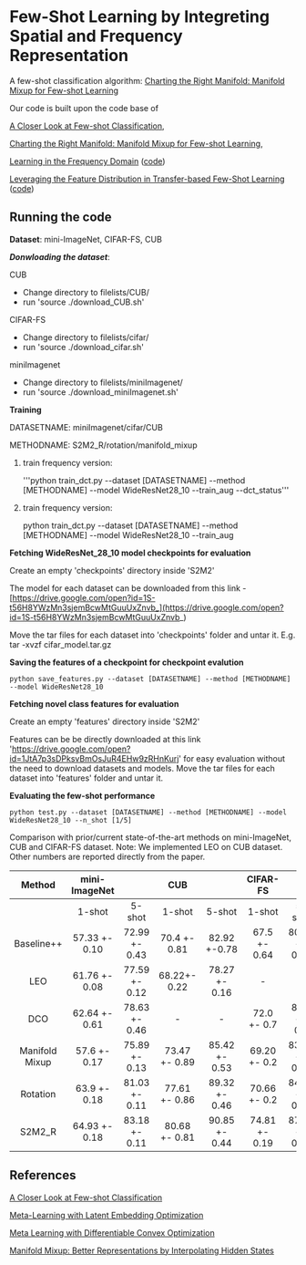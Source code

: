 Few-Shot Learning by Integreting Spatial and Frequency Representation
=======

A few-shot classification algorithm: [Charting the Right Manifold: Manifold Mixup for Few-shot Learning](https://arxiv.org/pdf/1907.12087.pdf)

Our code is built upon the code base of 

[A Closer Look at Few-shot Classification](https://openreview.net/pdf?id=HkxLXnAcFQ), 

[Charting the Right Manifold: Manifold Mixup for Few-shot Learning](https://github.com/nupurkmr9/S2M2_fewshot.git), 

[Learning in the Frequency Domain](https://openaccess.thecvf.com/content_CVPR_2020/papers/Xu_Learning_in_the_Frequency_Domain_CVPR_2020_paper.pdf) ([code](https://github.com/calmevtime/DCTNet.git))

[Leveraging the Feature Distribution in Transfer-based Few-Shot Learning](https://arxiv.org/pdf/2006.03806v2.pdf) ([code](https://github.com/yhu01/PT-MAP))

Running the code
------------
**Dataset**: mini-ImageNet, CIFAR-FS, CUB

***Donwloading the dataset***:

CUB

* Change directory to filelists/CUB/
* run 'source ./download_CUB.sh' 

CIFAR-FS
* Change directory to filelists/cifar/
* run 'source ./download_cifar.sh' 

miniImagenet
* Change directory to filelists/miniImagenet/
* run 'source ./download_miniImagenet.sh' 


**Training**

DATASETNAME: miniImagenet/cifar/CUB

METHODNAME: S2M2_R/rotation/manifold_mixup

1) train frequency version:

	'''python train_dct.py --dataset [DATASETNAME] --method [METHODNAME] --model WideResNet28_10 --train_aug --dct_status'''

2) train frequency version:

	python train_dct.py --dataset [DATASETNAME] --method [METHODNAME] --model WideResNet28_10 --train_aug
		
**Fetching WideResNet_28_10 model checkpoints for evaluation**

Create an empty 'checkpoints' directory inside 'S2M2'

The model for each dataset can be downloaded from this link - [https://drive.google.com/open?id=1S-t56H8YWzMn3sjemBcwMtGuuUxZnvb_](https://drive.google.com/open?id=1S-t56H8YWzMn3sjemBcwMtGuuUxZnvb_)

Move the tar files for each dataset into 'checkpoints' folder and untar it. E.g. tar -xvzf cifar_model.tar.gz 


**Saving the features of a checkpoint for checkpoint evalution**


	python save_features.py --dataset [DATASETNAME] --method [METHODNAME] --model WideResNet28_10


**Fetching novel class features for evaluation**

Create an empty 'features' directory inside 'S2M2'

Features can be be directly downloaded at this link 'https://drive.google.com/open?id=1JtA7p3sDPksvBmOsJuR4EHw9zRHnKurj' for easy evaluation without the need to download datasets and models. 
Move the tar files for each dataset into 'features' folder and untar it. 


**Evaluating the few-shot performance**

	python test.py --dataset [DATASETNAME] --method [METHODNAME] --model WideResNet28_10 --n_shot [1/5]

Comparison with prior/current state-of-the-art methods on mini-ImageNet, CUB and CIFAR-FS dataset.
Note: We implemented LEO on CUB dataset. Other numbers are reported directly from the paper. 


|      Method    | mini-ImageNet |               |      CUB      |               |   CIFAR-FS     |               |
|:--------------:|:-------------:|:-------------:|:-------------:|:-------------:|:--------------:|:-------------:|
|                |     1-shot    |     5-shot    |     1-shot    |     5-shot    |    1-shot      |     5-shot    |
|   Baseline++   | 57.33 +- 0.10 | 72.99 +- 0.43 |  70.4 +- 0.81 |  82.92 +-0.78 | 67.5 +- 0.64   | 80.08 +- 0.32 |
|       LEO      | 61.76 +- 0.08 | 77.59 +- 0.12 |  68.22+- 0.22 | 78.27 +- 0.16 |       -        |       -       |
|       DCO      | 62.64 +- 0.61 | 78.63 +- 0.46 |       -       |       -       | 72.0 +- 0.7    | 84.2 +- 0.5   |
| Manifold Mixup | 57.6 +- 0.17  | 75.89 +- 0.13 | 73.47 +- 0.89 | 85.42 +- 0.53 | 69.20 +- 0.2   | 83.42 +- 0.15 |               
|    Rotation    | 63.9 +- 0.18  | 81.03 +- 0.11 | 77.61 +- 0.86 | 89.32 +- 0.46 | 70.66 +- 0.2   | 84.15 +- 0.14 |
|     S2M2_R     | 64.93 +- 0.18 | 83.18 +- 0.11 | 80.68 +- 0.81 | 90.85 +- 0.44 | 74.81 +- 0.19  | 87.47 +- 0.13 |


References
------------
[A Closer Look at Few-shot Classification](https://openreview.net/pdf?id=HkxLXnAcFQ)

[Meta-Learning with Latent Embedding Optimization](https://arxiv.org/pdf/1807.05960.pdf)

[Meta Learning with Differentiable Convex Optimization](https://arxiv.org/pdf/1904.03758.pdf)

[Manifold Mixup: Better Representations by Interpolating Hidden States](http://proceedings.mlr.press/v97/verma19a.html)
